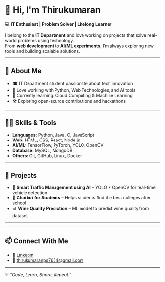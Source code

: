# 👋 Hi, I'm Thirukumaran  

💻 **IT Enthusiast | Problem Solver | Lifelong Learner**  

I belong to the **IT Department** and love working on projects that solve real-world problems using technology.  
From **web development** to **AI/ML experiments**, I’m always exploring new tools and building scalable solutions.  

---

## 🚀 About Me  
- 🎓 IT Department student passionate about tech innovation  
- 🔧 Love working with Python, Web Technologies, and AI tools  
- 🌱 Currently learning: Cloud Computing & Machine Learning  
- 🛠️ Exploring open-source contributions and hackathons  

---

## 🧑‍💻 Skills & Tools  
- **Languages:** Python, Java, C, JavaScript  
- **Web:** HTML, CSS, React, Node.js  
- **AI/ML:** TensorFlow, PyTorch, YOLO, OpenCV  
- **Database:** MySQL, MongoDB  
- **Others:** Git, GitHub, Linux, Docker  

---

## 📌 Projects  
- 🚦 **Smart Traffic Management using AI** – YOLO + OpenCV for real-time vehicle detection  
- 🤖 **Chatbot for Students** – Helps students find the best colleges after school  
- 📊 **Wine Quality Prediction** – ML model to predict wine quality from dataset  

---
  


---

## 📫 Connect With Me  
- 💼 [LinkedIn](https:www.linkedin.com/in/thirukumaran-p-s-159437330)
- 📧 thirukumaranps7654@gmail.com
---
✨ _“Code, Learn, Share, Repeat.”_  
